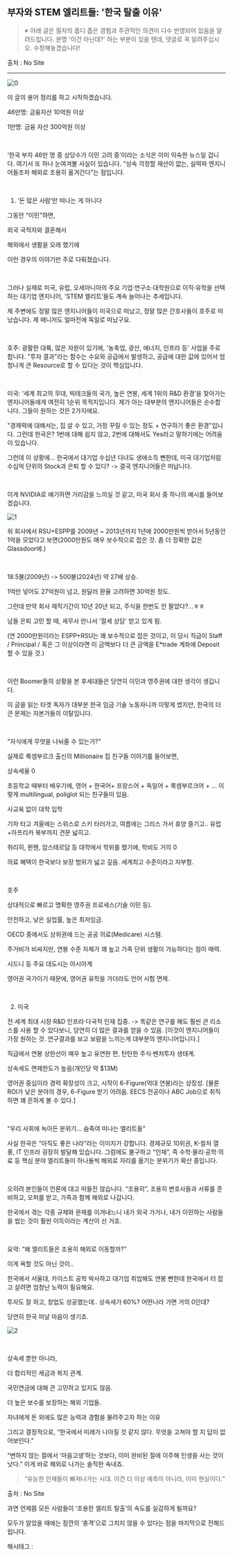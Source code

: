 ## 부자와 STEM 엘리트들: '한국 탈출 이유'

> ※ 아래 글은 필자의 좁디 좁은 경험과 주관적인 의견이 다수 반영되어 있음을 알려드립니다. 분명 '이건 아닌데?' 하는 부분이 있을 텐데, 댓글로 꼭 알려주십시오. 수정해놓겠습니다!

출처 : No Site

---

![0](./asset/0.png)

이 글의 용어 정리를 하고 시작하겠습니다.

46만명: 금융자산 10억원 이상

1만명: 금융 자산 300억원 이상

​

‘한국 부자 46만 명 중 상당수가 이민 고려 중’이라는 소식은 이미 익숙한 뉴스일 겁니다. 여기서 또 하나 눈여겨볼 사실이 있습니다. “상속 걱정할 재산이 없는, 실력파 엔지니어들조차 해외로 조용히 옮겨간다”는 점입니다.

​

1. ‘돈 많은 사람’만 떠나는 게 아니다

그동안 “이민”하면,

외국 국적자와 결혼해서

해외에서 생활을 오래 했기에

이런 경우의 이야기만 주로 다뤄졌습니다.

​

그러나 실제로 미국, 유럽, 오세아니아의 주요 기업·연구소·대학원으로 이직·유학을 선택하는 대기업 엔지니어, 'STEM 엘리트’들도 계속 늘어나는 추세입니다.

제 주변에도 정말 많은 엔지니어들이 미국으로 떠났고, 정말 많은 간호사들이 호주로 떠났습니다. 제 매니저도 얼마전에 독일로 떠났구요.

​

호주: 광활한 대륙, 많은 자원이 있기에, '농축업, 광산, 에너지, 인프라 등' 사업을 주로 합니다. "투자 결과"라는 함수는 수요와 공급에서 발생하고, 공급에 대한 값에 있어서 엄청나게 큰 Resource로 할 수 있다는 것이 핵심입니다.

​

미국: ‘세계 최고의 무대, 빅테크들의 국가, 높은 연봉, 세계 1위의 R&D 환경’을 찾아가는 엔지니어들에게 여전히 1순위 목적지입니다. 제가 아는 대부분의 엔지니어들은 순수합니다. 그들이 원하는 것은 2가지에요.

 "경제력에 대해서는, 집 살 수 있고, 가정 꾸릴 수 있는 정도 + 연구하기 좋은 환경"입니다.  그런데 한국은? 1번에 대해 쉽지 않고, 2번에 대해서도 Yes라고 말하기에는 어려움이 있습니다.

그런데 이 상황에... 한국에서 대기업 수십년 다녀도 생애소득 뻔한데, 미국 대기업처럼 수십억 단위의 Stock과 은퇴 할 수 있다? -> 결국 엔지니어들은 떠납니다.

​

이게 NVIDIA로 얘기하면 거리감을 느끼실 것 같고, 미국 회사 중 하나의 예시를 들어보겠습니다.

![1](./asset/1.png)

위 회사에서 RSU+ESPP를 2009년 ~ 2013년까지 1년에 2000만원씩 받아서 5년동안 1억을 모았다고 보면(2000만원도 매우 보수적으로 잡은 것. 좀 더 정확한 값은 Glassdoor에.)

​

18.5불(2009년) -> 500불(2024년) 약 27배 상승.

1억만 넣어도 27억원이 넘고, 원달러 환율 고려하면 30억원 정도.

그런데 만약 회사 재직기간이 10년 20년 되고, 주식을 한번도 안 팔았다?...ㅎㅎ

남들 은퇴 고민 할 때, 세무사 만나서 '절세 상담' 받고 있게 됨.

(연 2000만원이라는 ESPP+RSU는 꽤 보수적으로 잡은 것이고, 이 당시 직급이 Staff / Principal / 혹은 그 이상이라면 이 금액보다 더 큰 금액을 E*trade 계좌에 Deposit 할 수 있을 것.)

​

이런 Boomer들의 상황을 본 후세대들은 당연히 이민과 영주권에 대한 생각이 생깁니다.

이 글을 읽는 타겟 독자가 대부분 한국 임금 기술 노동자니까 이렇게 썼지만, 한국의 더 큰 문제는 자본가들의 이탈입니다.

​

"자식에게 무엇을 나눠줄 수 있는가?"

실제로 룩셈부르크 출신의 Millionaire 집 친구들 이야기를 들어보면,

상속세율 0

초등학교 때부터 배우기에, 영어 + 한국어+ 프랑스어 + 독일어 + 룩셈부르크어 + ... 이렇게 multilingual, poliglot 되는 친구들이 있음.

사교육 없이 대학 입학

기차 타고 겨울에는 스위스로 스키 타러가고, 여름에는 그리스 가서 휴양 즐기고.. 유럽+아프리카 북부까지 견문 넓히고.

취리히, 뮌헨, 암스테르담 등 대학에서 학위를 했기에, 학비도 거의 0

의료 혜택이 한국보다 보장 범위가 넓고 깊음. 세계최고 수준이라고 자부함.

​

호주

상대적으로 빠르고 명확한 영주권 프로세스(기술 이민 등).

안전하고, 낮은 실업률, 높은 최저임금.

OECD 중에서도 상위권에 드는 공공 의료(Medicare) 시스템.

주거비가 비싸지만, 연봉 수준 자체가 꽤 높고 가족 단위 생활이 가능하다는 점이 매력.

시드니 등 주요 대도시는 아시아계

영어권 국가이기 때문에, 영어권 유학을 가더라도 언어 시험 면제.

​

2. 미국

전 세계 최대 시장·R&D 인프라·다국적 인재 집중. -> 똑같은 연구를 해도 훨씬 큰 리소스를 사용 할 수 있다보니, 당연히 더 많은 결과를 얻을 수 있음. [이것이 엔지니어들이 가장 원하는 것. 연구결과를 보고 보람을 느끼는게 대부분의 엔지니어입니다.]

직급에서 연봉 상한선이 매우 높고 유연한 편, 탄탄한 주식·벤처투자 생태계.

상속세도 면제한도가 높음(개인당 약 $13M)

영어권 중심이라 경력 확장성이 크고, 시작이 6-Figure(억대 연봉)라는 상징성. [물론 ROI가 낮은 분야의 경우, 6-Figure 받기 어려움. EECS 전공이나 ABC Job으로 취직하면 꽤 흔하게 볼 수 있다.]

​

“우리 사회에 녹아든 분위기… 숨죽여 떠나는 엘리트들”

사실 한국은 “아직도 좋은 나라”라는 이미지가 강합니다. 경제규모 10위권, K-컬처 열풍, IT 인프라 굉장히 발달해 있습니다. 그럼에도 불구하고 “인재”, 즉 수학·물리·공학·의료 등 핵심 분야 엘리트들이 하나둘씩 해외로 자리를 옮기는 분위기가 확산 중입니다.

​

오히려 본인들이 언론에 대고 떠들진 않습니다. “조용히”, 조용히 변호사들과 서류를 준비하고, 오퍼를 받고, 가족과 함께 해외로 나갑니다.

한국에서 겪는 각종 규제와 문제를 이겨내느니 내가 외국 가거나, 내가 이민하는 사람들을 씹는 것이  훨씬 이득이라는 계산이 선 거죠.

​

요약: “왜 엘리트들은 조용히 해외로 이동할까?”

이게 욕할 것도 아닌 것이.. 

한국에서 서울대, 카이스트 공학 박사하고 대기업 취업해도 연봉 뻔한데 한국에서 터 잡고 살려면 엄청난 노력이 필요해요.

투자도 잘 하고, 창업도 성공했는데.. 상속세가 60%? 어떤나라 가면 거의 0인데?

당연히 한국 떠날 마음이 생기죠.

![2](./asset/2.png)

​

상속세 뿐만 아니라,

더 합리적인 세금과 복지 관계.

국민연금에 대해 큰 고민하고 있지도 않음.

더 높은 보수를 보장하는 해외 기업들.

자녀에게 돈 외에도 많은 능력과 경험을 물려주고자 하는 이유

그리고 결정적으로, “한국에서 미래가 나아질 것 같지 않다. 무엇을 고쳐야 할 지 답이 없어보인다.”

“변하지 않는 절에서 ‘마음고생’하는 것보다, 이미 완비된 절에 이주해 인생을 사는 것이 낫다.” 이게 바로 해외로 나가는 솔직한 속내죠.

> “유능한 인재들이 빠져나가는 시대. 이건 더 이상 예측이 아니라, 이미 현실이다.”

출처 : No Site

과연 언제쯤 모든 사람들이 ‘조용한 엘리트 탈출’의 속도를 실감하게 될까요?

모두가 알았을 때에는 잠깐의 ‘충격’으로 그치지 않을 수 있다는 점을 마지막으로 전해드립니다.

 해시태그 : 
